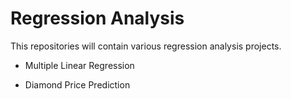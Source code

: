 # Regression Analysis

This repositories will contain various regression analysis projects.
 - Multiple Linear Regression 
  * Diamond Price Prediction 
